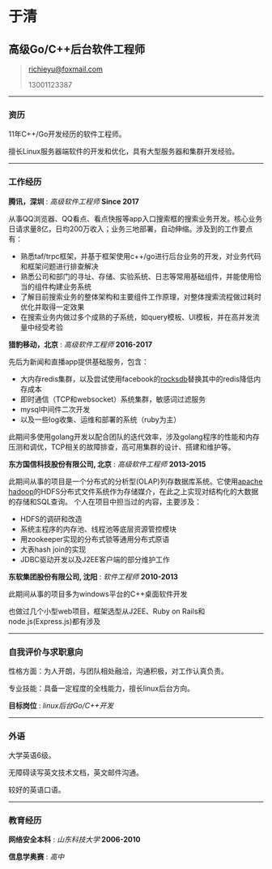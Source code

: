# 于清

## 高级Go/C++后台软件工程师

> [richieyu@foxmail.com](mailto:richieyu@foxmail.com)
>
> 13001123387

---

### 资历

11年C++/Go开发经历的软件工程师。

擅长Linux服务器端软件的开发和优化，具有大型服务器和集群开发经验。

---

### 工作经历

**腾讯，深圳** : *高级软件工程师* __Since 2017__

  从事QQ浏览器、QQ看点、看点快报等app入口搜索框的搜索业务开发。核心业务日请求量8亿，日均200万收入；业务三地部署，自动伸缩。涉及到的工作要点有：
  
  - 熟悉taf/trpc框架，并基于框架使用c++/go进行后台业务的开发，对业务代码和框架问题进行排查解决
  - 熟悉公司和部门的寻址、存储、实验系统、日志等常用基础组件，并能使用恰当的组件构建业务系统
  - 了解目前搜索业务的整体架构和主要组件工作原理，对整体搜索流程做过耗时优化并取得一定效果
  - 在搜索业务内做过多个成熟的子系统，如query模板、UI模板，并在高并发流量中经受考验

**猎豹移动，北京** : *高级软件工程师* __2016-2017__

  先后为新闻和直播app提供基础服务，包含：

  - 大内存redis集群，以及尝试使用facebook的[rocksdb](http://rocksdb.org/)替换其中的redis降低内存成本
  - 即时通信（TCP和websocket）系统集群，敏感词过滤服务
  - mysql中间件二次开发
  - 以及一些log收集、运维和部署的系统（ruby为主）

  此期间多使用golang开发以配合团队的迭代效率，涉及golang程序的性能和内存压测和调优，TCP相关的故障排查，高可用集群的设计、搭建和维护等。

**东方国信科技股份有限公司, 北京** : *高级软件工程师* __2013-2015__

  此期间从事的项目是一个分布式的分析型(OLAP)列存数据库系统。它使用[apache hadoop](http://hadoop.apache.org/)的HDFS分布式文件系统作为存储媒介，在此之上实现对结构化的大数据的存储和SQL查询。
  个人在项目中担当过的内容，主要涉及：
  
  - HDFS的调研和改造
  - 系统主程序的内存池、线程池等底层资源管控模块
  - 用zookeeper实现的分布式锁等通用分布式原语
  - 大表hash join的实现
  - JDBC驱动开发以及J2EE客户端的部分维护工作

**东软集团股份有限公司, 沈阳** : *软件工程师* __2010-2013__

  此期间从事的项目多为windows平台的C++桌面软件开发

  也做过几个小型web项目，框架选型从J2EE、Ruby on Rails和node.js(Express.js)都有涉及

---

### 自我评价与求职意向

性格方面：为人开朗，与团队相处融洽，沟通积极，对工作认真负责。

专业技能：具备一定程度的全栈能力，擅长linux后台方向。

**目标岗位** : *linux后台Go/C++开发*

---

### 外语

大学英语6级。

无障碍读写英文技术文档，英文邮件沟通。

较好的英语口语。

---

### 教育经历

**网络安全本科** : *山东科技大学* __2006-2010__

**信息学奥赛** : *高中*
